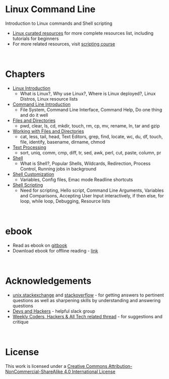 # <a name="linux-command-line"></a>Linux Command Line

Introduction to Linux commands and Shell scripting

* [Linux curated resources](https://github.com/learnbyexample/scripting_course/blob/master/Linux_curated_resources.md) for more complete resources list, including tutorials for beginners
* For more related resources, visit [scripting course](https://github.com/learnbyexample/scripting_course)

<br>

# <a name="chapters"></a>Chapters

* [Linux Introduction](./Linux_Introduction.md)
  * What is Linux?, Why use Linux?, Where is Linux deployed?, Linux Distros, Linux resource lists
* [Command Line Introduction](./Command_Line_Introduction.md)
  * File System, Command Line Interface, Command Help, Do one thing and do it well
* [Files and Directories](./Files_and_Directories.md)
  * pwd, clear, ls, cd, mkdir, touch, rm, cp, mv, rename, ln, tar and gzip
* [Working with Files and Directories](./Working_with_Files_and_Directories.md)
  * cat, less, tail, head, Text Editors, grep, find, locate, wc, du, df, touch, file, identify, basename, dirname, chmod
* [Text Processing](./Text_Processing.md)
  * sort, uniq, comm, cmp, diff, tr, sed, awk, perl, cut, paste, column, pr
* [Shell](./Shell.md)
  * What is Shell?, Popular Shells, Wildcards, Redirection, Process Control, Running jobs in background
* [Shell Customization](./Shell_Customization.md)
  * Variables, Config files, Emac mode Readline shortcuts
* [Shell Scripting](./Shell_Scripting.md)
  * Need for scripting, Hello script, Command Line Arguments, Variables and Comparisons, Accepting User Input interactively, if then else, for loop, while loop, Debugging, Resource lists

<br>

# <a name="ebook"></a>ebook

* Read as ebook on [gitbook](https://learnbyexample.gitbooks.io/linux-command-line/content/index.html)
* Download ebook for offline reading - [link](https://www.gitbook.com/book/learnbyexample/linux-command-line/details)

<br>

# <a name="acknowledgements"></a>Acknowledgements

* [unix.stackexchange](https://unix.stackexchange.com/) and [stackoverflow](https://stackoverflow.com/) - for getting answers to pertinent questions as well as sharpening skills by understanding and answering questions
* [Devs and Hackers](http://devup.in/) - helpful slack group
* [Weekly Coders, Hackers & All Tech related thread](https://www.reddit.com/r/india/search?q=Weekly+Coders%2C+Hackers+%26+All+Tech+related+thread+author%3Aavinassh&amp;restrict_sr=on&amp;sort=new&amp;t=all) - for suggestions and critique

<br>

# <a name="license"></a>License

This work is licensed under a [Creative Commons Attribution-NonCommercial-ShareAlike 4.0 International License](https://creativecommons.org/licenses/by-nc-sa/4.0/)
